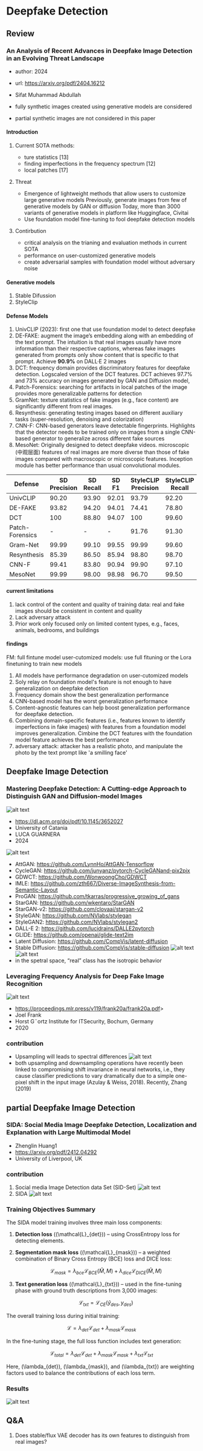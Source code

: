 # Deepfake Detection
## Review
### An Analysis of Recent Advances in Deepfake Image Detection in an Evolving Threat Landscape

- author: 2024
- url: <https://arxiv.org/pdf/2404.16212>
- Sifat Muhammad Abdullah

- fully synthetic images created using generative models are considered
- partial synthetic images are not considered in this paper

#### Introduction

1. Current SOTA methods:
    - ture statistics [13]
    - finding imperfections in the frequency spectrum [12]
    - local patches [17]

2. Threat
    - Emergence of lightweight methods that allow users to customize large generative models
        Previously, generate images from few of generative models by GAN or diffusion
        Today, more than 3000 variants of generative models in platform like Huggingface, Civitai
    - Use foundation model fine-tuning to fool deepfake detection models
3. Contirbution
    - critical analysis on the trianing and evaluation methods in current SOTA
    - performance on user-customized generative models
    - create adversarial samples with foundation model without adversary noise

#### Generative models

1. Stable Difussion
2. StyleClip

#### Defense Models

1. UnivCLIP (2023): first one that use foundation model to detect deepfake
2. DE-FAKE: augment the image’s embedding along with an embedding of the text prompt. The intuition is that real images usually have more information than their respective captions, whereas fake images generated from prompts only show content that is specific to that prompt. Achieve **90.9%** on DALL·E 2 images
3. DCT: frequency domain provides discriminatory features for deepfake detection. Logscaled version of the DCT features. DCT achieves 97.7% and 73% accuracy on images generated by GAN and Diffusion model,
4. Patch-Forensics: searching for artifacts in local patches of the image provides more generalizable patterns for detection
5. GramNet: texture statistics of fake images (e.g., face content) are significantly different from real images.
6. Resynthesis: generating testing images based on different auxiliary tasks (super-resolution, denoising and colorization)
7. CNN-F: CNN-based generators leave detectable fingerprints. Highlights that the detector needs to be trained only on images from a single CNN-based generator to generalize across different fake sources
8. MesoNet: Originally designed to detect deepfake videos. microscopic (中观层面) features of real images are more diverse than those of fake images compared with macroscopic or microscopic features. Inception module has better performance than usual convolutional modules.

| Defense           | SD Precision | SD Recall | SD F1  | StyleCLIP Precision | StyleCLIP Recall | StyleCLIP F1 |
|------------------|--------------|-----------|--------|----------------------|------------------|--------------|
| UnivCLIP         | 90.20        | 93.90     | 92.01  | 93.79                | 92.20            | 92.99        |
| DE-FAKE          | 93.82        | 94.20     | 94.01  | 74.41                | 78.80            | 76.54        |
| DCT              | 100          | 88.80     | 94.07  | 100                  | 99.60            | 99.80        |
| Patch-Forensics  | -            | -         | -      | 91.76                | 91.30            | 91.53        |
| Gram-Net         | 99.99        | 99.10     | 99.55  | 99.99                | 99.60            | 99.80        |
| Resynthesis      | 85.39        | 86.50     | 85.94  | 98.80                | 98.70            | 98.75        |
| CNN-F            | 99.41        | 83.80     | 90.94  | 99.90                | 97.10            | 98.48        |
| MesoNet          | 99.99        | 98.00     | 98.98  | 96.70                | 99.50            | 98.08        |

#### current limitations

1. lack control of the content and quality of training data: real and fake images should be consistent in content and quality
2. Lack adversary attack
3. Prior work only focused only on limited content types, e.g., faces, animals, bedrooms, and buildings

#### findings
FM: full fintune model
user-cutomized models: use full fituning or the Lora finetuning to train new models

1. All models have performance degradation on user-cutomized models
2. Soly relay on foundation model's feature is not enough to have generalization on deepfake detection
3. Frequency domain show the best generalization performance
4. CNN-based model has the worst generalization performance
5. Content-agnostic features can help boost generalization performance for deepfake detection.
6. Combining domain-specific features (i.e., features known to identify imperfections in fake images) with features from a foundation model
    improves generalization. Cimbine the DCT features with the foundation model feature achieves the best performance
7. adversary attack: attacker has a realistic photo, and manipulate the photo by the text prompt like 'a smilling face'

## Deepfake Image Detection

### Mastering Deepfake Detection: A Cutting-edge Approach to Distinguish GAN and Diffusion-model Images
![alt text](../../images/image-143.png)

- <https://dl.acm.org/doi/pdf/10.1145/3652027>
- University of Catania
- LUCA GUARNERA
- 2024

![alt text](../../images/image-142.png)

- AttGAN: <https://github.com/LynnHo/AttGAN-Tensorflow>
- CycleGAN: <https://github.com/junyanz/pytorch-CycleGANand-pix2pix>
- GDWCT: <https://github.com/WonwoongCho/GDWCT>
- IMLE: <https://github.com/zth667/Diverse-ImageSynthesis-from-Semantic-Layout>
- ProGAN: <https://github.com/tkarras/progressive_growing_of_gans>
- StarGAN: <https://github.com/wkentaro/StarGAN>
- StarGAN-v2: <https://github.com/clovaai/stargan-v2>
- StyleGAN: <https://github.com/NVlabs/stylegan>
- StyleGAN2: <https://github.com/NVlabs/stylegan2>
- DALL-E 2: <https://github.com/lucidrains/DALLE2pytorch>
- GLIDE: <https://github.com/openai/glide-text2im>
- Latent Diffusion: <https://github.com/CompVis/latent-diffusion>
- Stable Diffusion: <https://github.com/CompVis/stable-diffusion>
![alt text](../../images/image-145.png)
![alt text](../../images/image-144.png)
- in the spetral space, “real” class has the  isotropic behavior

### Leveraging Frequency Analysis for Deep Fake Image Recognition
![alt text](../../images/image-146.png)

- <https://proceedings.mlr.press/v119/frank20a/frank20a.pdf>>
- Joel Frank
- Horst G¨ortz Institute for ITSecurity, Bochum, Germany
- 2020

### contribution

- Upsampling will leads to spectral differences
    ![alt text](../../images/image-147.png)
- both upsampling and downsampling operations have recently been linked to compromising shift invariance in neural networks, i.e., they cause classifier predictions to vary dramatically due to a simple one-pixel shift in the input image (Azulay & Weiss, 2018). Recently, Zhang (2019)

## partial Deepfake Image Detection
### SIDA: Social Media Image Deepfake Detection, Localization and Explanation with Large Multimodal Model

- Zhenglin Huang1
- <https://arxiv.org/pdf/2412.04292>
- University of Liverpool, UK

### contribution

1. Social media Image Detection data Set (SID-Set)
![alt text](../../images/image-148.png)
2. SIDA
![alt text](../../images/image-149.png)

### Training Objectives Summary

The SIDA model training involves three main loss components:

1. **Detection loss** (\(\mathcal{L}_{det}\)) – using CrossEntropy loss for detecting elements.
2. **Segmentation mask loss** (\(\mathcal{L}_{mask}\)) – a weighted combination of Binary Cross Entropy (BCE) loss and DICE loss:

   $$
   \mathcal{L}_{mask} = \lambda_{bce} \mathcal{L}_{BCE}(\hat{M}, M) + \lambda_{dice} \mathcal{L}_{DICE}(\hat{M}, M)
   $$


3. **Text generation loss** (\(\mathcal{L}_{txt}\)) – used in the fine-tuning phase with ground truth descriptions from 3,000 images:

   $$
   \mathcal{L}_{txt} = \mathcal{L}_{CE}(\hat{y}_{des}, y_{des})
   $$


The overall training loss during initial training:

$$
\mathcal{L} = \lambda_{det} \mathcal{L}_{det} + \lambda_{mask} \mathcal{L}_{mask}
$$


In the fine-tuning stage, the full loss function includes text generation:

$$
\mathcal{L}_{total} = \lambda_{det} \mathcal{L}_{det} + \lambda_{mask} \mathcal{L}_{mask} + \lambda_{txt} \mathcal{L}_{txt}
$$


Here, \(\lambda_{det}\), \(\lambda_{mask}\), and \(\lambda_{txt}\) are weighting factors used to balance the contributions of each loss term.

### Results
![alt text](../../images/image-150.png)
## Q&A

1. Does stable/flux VAE decoder has its own features to distinguish from real images?

